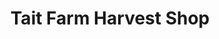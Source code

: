 ---
title: "Tait Farm Harvest Shop"
url: /harris-township/tait-farm-harvest-shop/
shop: agrarian
---